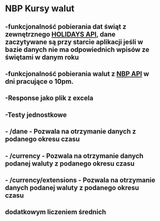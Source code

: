 # NBP Kursy walut
## -funkcjonalność pobierania dat świąt z zewnętrznego [HOLIDAYS API](https://date.nager.at/api/v3/PublicHolidays/), dane zaczytywane są przy starcie aplikacji jeśli w bazie danych nie ma odpowiednich wpisów ze świętami w danym roku
## -funkcjonalność pobierania walut z [NBP API](http://api.nbp.pl/api/exchangerates/tables/) w dni pracujące o 10pm.
## -Response jako plik z excela
## -Testy jednostkowe
## - /dane - Pozwala na otrzymanie danych z podanego okresu czasu
## - /currency - Pozwala na otrzymanie danych podanej waluty z podanego okresu czasu
## - /currency/extensions - Pozwala na otrzymanie danych podanej waluty z podanego okresu czasu
## dodatkowym liczeniem średnich
